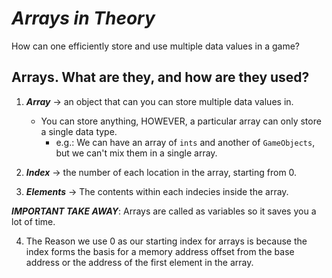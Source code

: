# ***Arrays in Theory***
How can one efficiently store and use multiple data values in a game?

## Arrays. What are they, and how are they used?
1. ***Array*** →  an object that can you can store multiple data values in.
    - You can store anything, HOWEVER, a particular array can only store a single data type.
        - e.g.: We can have an array of `ints` and another of `GameObjects`, but we can't mix them in a single array.

2. ***Index*** → the number of each location in the array, starting from 0.

3. ***Elements*** → The contents within each indecies inside the array.

***IMPORTANT TAKE AWAY***: Arrays are called as variables so it saves you a lot of time.

4. The Reason we use 0 as our starting index for arrays is because the index forms the basis for a memory address offset from the base address or the address of the first element in the array.


